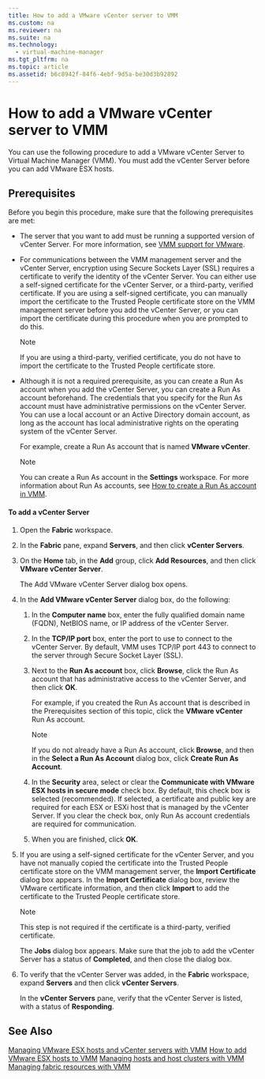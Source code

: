 ```yaml
---
title: How to add a VMware vCenter server to VMM
ms.custom: na
ms.reviewer: na
ms.suite: na
ms.technology: 
  - virtual-machine-manager
ms.tgt_pltfrm: na
ms.topic: article
ms.assetid: b6c8942f-84f6-4ebf-9d5a-be30d3b92892
---
```

# How to add a VMware vCenter server to VMM
You can use the following procedure to add a VMware vCenter Server to Virtual Machine Manager (VMM). You must add the vCenter Server before you can add VMware ESX hosts.

## Prerequisites
Before you begin this procedure, make sure that the following prerequisites are met:

-   The server that you want to add must be running a supported version of vCenter Server. For more information, see [VMM support for VMware](VMM-support-for-VMware.md).

-   For communications between the VMM management server and the vCenter Server, encryption using Secure Sockets Layer (SSL) requires a certificate to verify the identity of the vCenter Server. You can either use a self-signed certificate for the vCenter Server, or a third-party, verified certificate. If you are using a self-signed certificate, you can manually import the certificate to the Trusted People certificate store on the VMM management server before you add the vCenter Server, or you can import the certificate during this procedure when you are prompted to do this.

    > [!NOTE]
    > If you are using a third-party, verified certificate, you do not have to import the certificate to the Trusted People certificate store.

-   Although it is not a required prerequisite, as you can create a Run As account when you add the vCenter Server, you can create a Run As account beforehand. The credentials that you specify for the Run As account must have administrative permissions on the vCenter Server. You can use a local account or an Active Directory domain account, as long as the account has local administrative rights on the operating system of the vCenter Server.

    For example, create a Run As account that is named **VMware vCenter**.

    > [!NOTE]
    > You can create a Run As account in the **Settings** workspace. For more information about Run As accounts, see [How to create a Run As account in VMM](How-to-create-a-Run-As-account-in-VMM.md).

#### To add a vCenter Server

1.  Open the **Fabric** workspace.

2.  In the **Fabric** pane, expand **Servers**, and then click **vCenter Servers**.

3.  On the **Home** tab, in the **Add** group, click **Add Resources**, and then click **VMware vCenter Server**.

    The Add VMware vCenter Server dialog box opens.

4.  In the **Add VMware vCenter Server** dialog box, do the following:

    1.  In the **Computer name** box, enter the fully qualified domain name (FQDN), NetBIOS name, or IP address of the vCenter Server.

    2.  In the **TCP/IP port** box, enter the port to use to connect to the vCenter Server. By default, VMM uses TCP/IP port 443 to connect to the server through Secure Socket Layer (SSL).

    3.  Next to the **Run As account** box, click **Browse**, click the Run As account that has administrative access to the vCenter Server, and then click **OK**.

        For example, if you created the Run As account that is described in the Prerequisites section of this topic, click the **VMware vCenter** Run As account.

        > [!NOTE]
        > If you do not already have a Run As account, click **Browse**, and then in the **Select a Run As Account** dialog box, click **Create Run As Account**.

    4.  In the **Security** area, select or clear the **Communicate with VMware ESX hosts in secure mode** check box. By default, this check box is selected (recommended). If selected, a certificate and public key are required for each ESX or ESXi host that is managed by the vCenter Server. If you clear the check box, only Run As account credentials are required for communication.

    5.  When you are finished, click **OK**.

5.  If you are using a self-signed certificate for the vCenter Server, and you have not manually copied the certificate into the Trusted People certificate store on the VMM management server, the **Import Certificate** dialog box appears. In the **Import Certificate** dialog box, review the VMware certificate information, and then click **Import** to add the certificate to the Trusted People certificate store.

    > [!NOTE]
    > This step is not required if the certificate is a third-party, verified certificate.

    The **Jobs** dialog box appears. Make sure that the job to add the vCenter Server has a status of **Completed**, and then close the dialog box.

6.  To verify that the vCenter Server was added, in the **Fabric** workspace, expand **Servers** and then click **vCenter Servers**.

    In the **vCenter Servers** pane, verify that the vCenter Server is listed, with a status of **Responding**.

## See Also
[Managing VMware ESX hosts and vCenter servers with VMM](Managing-VMware-ESX-hosts-and-vCenter-servers-with-VMM.md)
[How to add VMware ESX hosts to VMM](How-to-add-VMware-ESX-hosts-to-VMM.md)
[Managing hosts and host clusters with VMM](Managing-hosts-and-host-clusters-with-VMM.md)
[Managing fabric resources with VMM](Managing-fabric-resources-with-VMM.md)


